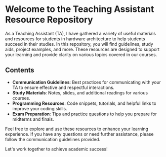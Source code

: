 # Welcome to the Teaching Assistant Resource Repository

As a Teaching Assistant (TA), I have gathered a variety of useful materials and resources for students in hardware architecture to help students succeed in their studies. In this repository, you will find guidelines, study aids, project examples, and more. These resources are designed to support your learning and provide clarity on various topics covered in our courses.

## Contents

- **Communication Guidelines**: Best practices for communicating with your TA to ensure effective and respectful interactions.
- **Study Materials**: Notes, slides, and additional readings for various courses.
- **Programming Resources**: Code snippets, tutorials, and helpful links to improve your coding skills.
- **Exam Preparation**: Tips and practice questions to help you prepare for midterms and finals.

Feel free to explore and use these resources to enhance your learning experience. If you have any questions or need further assistance, please follow the communication guidelines provided.

Let's work together to achieve academic success!
